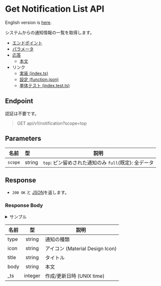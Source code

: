 # Get Notification List API

English version is [here](./README.md).

システムからの通知情報の一覧を取得します。

- [エンドポイント](#endpoint)
- [パラメータ](#parameters)
- [応答](#response)
  - [本文](#response-body)
- リンク
  - [実装 (index.ts)](./index.ts)
  - [設定 (function.json)](./function.json)
  - [単体テスト (index.test.ts)](./index.test.ts)

## Endpoint

認証は不要です。

> GET api/v1/notification?scope=top

## Parameters

|名前|型|説明|
|---|:--|---|
|`scope`|string|`top`: ピン留めされた通知のみ `full`(既定): 全データ|

## Response

- `200 OK` と [JSON](#response-body)を返します。

### Response Body

<details>
  <summary>サンプル</summary>

```json
[
  {
    "type": "is-info",
    "icon": "info",
    "title": "このサイトはベータ版です",
    "body": "このWebサイトはベータ版環境です。以下の点にご留意してご利用ください。",
    "_ts": 1597028400
  },
  {
    "type": "is-warning",
    "icon": "warning",
    "title": "システムメンテナンスのお知らせ",
    "body": "2020/8/11 10:00よりメンテナンスを行います。",
    "_ts": 1597024800
  },
]
```

</details>

|名前|型|説明|
|----|:--:|--|
|type|string|通知の種類|
|icon|string|アイコン (Material Design Icon)|
|title|string|タイトル|
|body|string|本文|
|_ts|integer|作成/更新日時 (UNIX time)|

